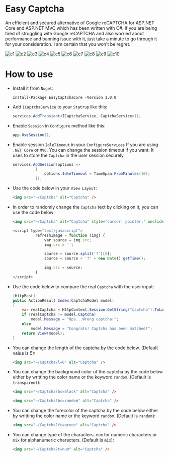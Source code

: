 # Easy Captcha
An efficient and secured alternative of Google reCAPTCHA for ASP.NET Core and ASP.NET MVC which has been written with C#. If you are being tired of struggling with Google reCAPTCHA and also worried about performance and banning issue with it, just take a minute to go through it for your consideration. I am certain that you won't be regret.


![c1](https://user-images.githubusercontent.com/8726637/149615831-226a2616-0a2c-4932-aaa9-61bdaed5cbd9.PNG)
![c2](https://user-images.githubusercontent.com/8726637/149615840-5db002d1-4380-491a-b349-c3611e3a286c.PNG)
![c3](https://user-images.githubusercontent.com/8726637/149615844-743957c5-4971-4176-8fac-d4bb9d622ab4.PNG)
![c4](https://user-images.githubusercontent.com/8726637/149615876-27b9ca2c-efd2-452f-baf9-471ead380f51.PNG)
![c5](https://user-images.githubusercontent.com/8726637/149615879-028c072e-6952-49ea-b108-745c4549d62b.PNG)
![c6](https://user-images.githubusercontent.com/8726637/149615881-95277c22-4196-4915-8d9f-9ff06e167e69.PNG)
![c7](https://user-images.githubusercontent.com/8726637/149615893-fd201df5-fa57-448e-ad99-c1e5a2d70bce.PNG)
![c8](https://user-images.githubusercontent.com/8726637/149615897-7f6f9742-fabc-441f-b9c8-f5ba14b83a1e.png)
![c9](https://user-images.githubusercontent.com/8726637/149615898-be83de38-9292-422d-89fc-112a8ec9f36c.png)
![c10](https://user-images.githubusercontent.com/8726637/149615900-5e02d9c0-aebd-4fe5-8455-f5977ae4baab.png)

# How to use
* Install it from `Nuget`:
  ```
  Install-Package EasyCaptchaCore -Version 1.0.0
  ```
* Add `ICaptchaService` to your `Statrup` like this:
  ```C#
  services.AddTransient<ICaptchaService, CaptchaService>();
  ```
* Enable `Session` in `Configure` method like this:
  ```C#
  app.UseSession();
  ```
* Enable session `IdleTimeout` in your `ConfigureServices` If you are using `.NET Core` or `MVC`. You can change the session timeout if you want. It uses to store the `Captcha` in the user session securely.

  ```C#
  services.AddSession(options =>
            {
                options.IdleTimeout = TimeSpan.FromMinutes(10);
            });
  ```            
* Use the code below in your `View Layout`:

  ```HTML
  <img src="~/Captcha" alt="Captcha" />
  ```
* In order to randomly change the `Captcha` text by clicking on it, you can use the code below:

  ```HTML
  <img src="~/Captcha" alt="Captcha" style="cursor: pointer;" onclick="refreshImage(this);" />
  ```
  ```Javascript
  <script type="text/javascript">
            refreshImage = function (img) {
                var source = img.src;
                img.src = '';

                source = source.split('?')[0];
                source = source + '?' + new Date().getTime();

                img.src = source;
            }
  </script>
  ```
* Use the code below to compare the real `Captcha` with the user input:

  ```C#
  [HttpPost]
  public ActionResult Index(CaptchaModel model)
  {
      var realCaptcha = HttpContext.Session.GetString("captcha").ToLower();
      if (realCaptcha != model.Captcha)
          model.Message = "Ops...Wrong captcha!";
      else
          model.Message = "Congrats! Captcha has been matched!";
      return View(model);
  }
  ```
* You can change the length of the captcha by the code below. (Default value is 5):
  ```HTML
  <img src="~/Captcha?l=6" alt="Captcha" />
  ```
* You can change the background color of the captcha by the code below either by writting the color name or the keyword `random`. (Default is `transparent`):
  ```HTML
  <img src="~/Captcha?bc=black" alt="Captcha" />
  ```  
  ```HTML
  <img src="~/Captcha?bc=random" alt="Captcha" />
  ```  
* You can change the forecolor of the captcha by the code below either by writting the color name or the keyword `random`. (Default is `random`):
  ```HTML
  <img src="~/Captcha?fc=green" alt="Captcha" />
  ```
* You can change type of the characters. `num` for numeric characters or `mix` for alphanumeric characters. (Default is `mix`):
  ```HTML
  <img src="~/Captcha?t=num" alt="Captcha" />
  ```
